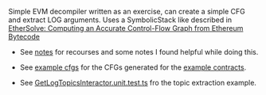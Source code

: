 Simple EVM decompiler written as an exercise, can create a simple CFG and extract LOG arguments.
Uses a SymbolicStack like described in [EtherSolve: Computing an Accurate Control-Flow Graph from Ethereum Bytecode](https://arxiv.org/pdf/2103.09113.pdf)

- See [notes](./notes.md) for recourses and some notes I found helpful while doing this.

- See [example cfgs](./example_cfgs/) for the CFGs generated for the [example contracts](./example_contracts/).

- See [GetLogTopicsInteractor.unit.test.ts](./tiny-evm-decompiler/src/interactors/GetLogTopicsInteractor.unit.test.ts) fro the topic extraction example.

